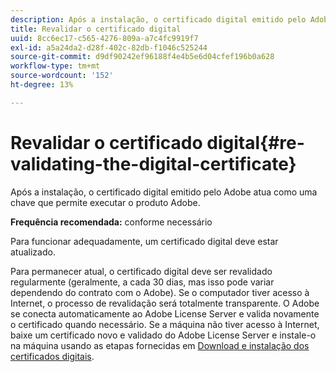 ```yaml
---
description: Após a instalação, o certificado digital emitido pelo Adobe atua como uma chave que permite executar o produto Adobe.
title: Revalidar o certificado digital
uuid: 8cc6ec17-c565-4276-809a-a7c4fc9919f7
exl-id: a5a24da2-d28f-402c-82db-f1046c525244
source-git-commit: d9df90242ef96188f4e4b5e6d04cfef196b0a628
workflow-type: tm+mt
source-wordcount: '152'
ht-degree: 13%

---
```


# Revalidar o certificado digital{#re-validating-the-digital-certificate}

Após a instalação, o certificado digital emitido pelo Adobe atua como uma chave que permite executar o produto Adobe.

**Frequência recomendada:** conforme necessário

Para funcionar adequadamente, um certificado digital deve estar atualizado.

Para permanecer atual, o certificado digital deve ser revalidado regularmente (geralmente, a cada 30 dias, mas isso pode variar dependendo do contrato com o Adobe). Se o computador tiver acesso à Internet, o processo de revalidação será totalmente transparente. O Adobe se conecta automaticamente ao Adobe License Server e valida novamente o certificado quando necessário. Se a máquina não tiver acesso à Internet, baixe um certificado novo e validado do Adobe License Server e instale-o na máquina usando as etapas fornecidas em [Download e instalação dos certificados digitais](../../../home/c-inst-svr/c-install-ins-svr/t-install-proc-inst-svr-dpu/c-dnld-dgtl-cert/c-dnld-dgtl-cert.md#concept-4f79c240492f4e52b6375b4b3bbefa17).
